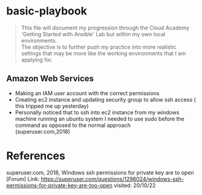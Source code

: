 # basic-playbook

> This file will document my progression through the Cloud Academy 'Getting Started with Ansible' Lab but within my own local environments.<br/>
> The objective is to further push my practice into more realistic settings that may be more like the working environments that I am applying for.

## Amazon Web Services 
- Making an IAM user account with the correct permissions 
- Creating ec2 instance and updating security group to allow ssh access ( this tripped me up yesterday)
- Personally noticed that to ssh into ec2 instance from my windows machine running an ubuntu system I needed to use sudo before the command as opposed to the normal approach<br/>
(superuser.com,2018)<br/>


# References 
 superuser.com, 2018, Windows ssh permissions for private key are to open [Forum] Link: https://superuser.com/questions/1296024/windows-ssh-permissions-for-private-key-are-too-open visited: 20/10/22